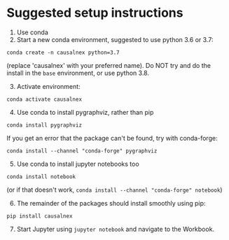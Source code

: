 # Suggested setup instructions

1. Use conda
2. Start a new conda environment, suggested to use python 3.6 or 3.7:

`conda create -n causalnex python=3.7`

(replace 'causalnex' with your preferred name). Do NOT try and do the install in the `base` environment, or use python 3.8.

3. Activate environment:

`conda activate causalnex`

4. Use conda to install pygraphviz, rather than pip

`conda install pygraphviz`

If you get an error that the package can't be found, try with conda-forge:

`conda install --channel "conda-forge" pygraphviz`

5. Use conda to install jupyter notebooks too

`conda install notebook`

(or if that doesn't work, `conda install --channel "conda-forge" notebook`)

6. The remainder of the packages should install smoothly using pip:

`pip install causalnex`

7. Start Jupyter using `jupyter notebook` and navigate to the Workbook.